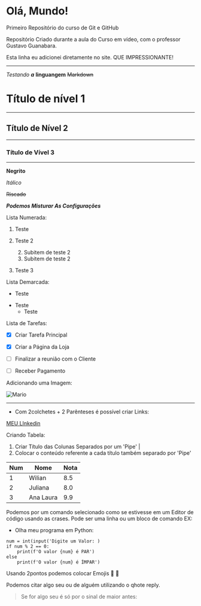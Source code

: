 # Olá, Mundo!
 Primeiro Repositório do curso de Git e GitHub

 Repositório Criado durante a aula do Curso em vídeo, com o professor Gustavo Guanabara.

 Esta linha eu adicionei diretamente no site. QUE IMPRESSIONANTE!
***



 *Testando* *__a__* **linguangem** ~~Markdown~~
 # Título de nível 1
 ---
 ## Título de Nível 2
 ***
 ### Título de Vível 3
 ***
 **Negrito**
 
 _Itálico_

 ~~Riscado~~

 
 **_Podemos Misturar As Configurações_**


 Lista Numerada:

 1. Teste
 2. Teste 2

    2. Subitem de teste 2
    3. Subitem de teste 2

4. Teste 3



Lista Demarcada:

* Teste
- Teste
   * Teste



Lista de Tarefas:

- [x] Criar Tarefa Principal
- [x] Criar a Página da Loja
- [ ] Finalizar a reunião com o Cliente
- [ ] Receber Pagamento



Adicionando uma Imagem:

![Mario](https://github.com/Wilgonzeli/Ola-Mundo/assets/132271331/b61ae044-05bc-4f87-bf12-9110d14191d9)
***


* Com 2colchetes + 2 Parênteses é possível criar Links:

[MEU LInkedin](https://www.linkedin.com/in/wilian-gonzeli-40063b230/)


Criando Tabela:
1. Criar Título das Colunas Separados por um 'Pipe' |
2. Colocar o conteúdo referente a cada título também separado por 'Pipe' 


Num | Nome | Nota
---|---|---
1 | Wilian | 8.5
2 | Juliana | 8.0
3 | Ana Laura | 9.9


Podemos por um comando selecionado como se estivesse em um Editor de código usando as crases. Pode ser uma linha ou um bloco de comando EX:

* Olha meu programa em Python:

```
num = int(input('Digite um Valor: )
if num % 2 == 0:
    print(f'O valor {num} é PAR')
else
    print(f'O valor {num} é ÍMPAR')   
```

Usando 2pontos podemos colocar Emojis 🖖 🐒

Podemos citar algo seu ou de alguém utilizando o qhote reply.
> Se for algo seu é só por o sinal de maior antes:
